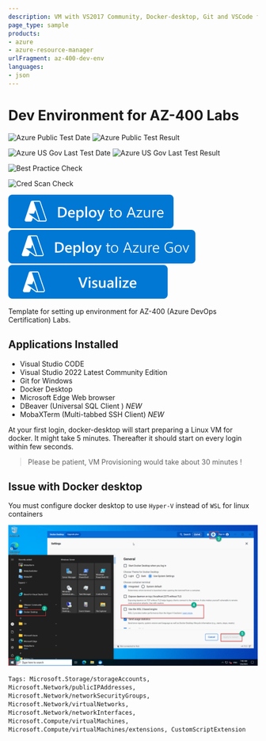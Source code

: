 ```yaml
---
description: VM with VS2017 Community, Docker-desktop, Git and VSCode for AZ-400 (Azure DevOps) Labs
page_type: sample
products:
- azure
- azure-resource-manager
urlFragment: az-400-dev-env
languages:
- json
---
```

# Dev Environment for AZ-400 Labs

![Azure Public Test Date](https://azurequickstartsservice.blob.core.windows.net/badges/application-workloads/visualstudio/az-400-dev-env/PublicLastTestDate.svg)
![Azure Public Test Result](https://azurequickstartsservice.blob.core.windows.net/badges/application-workloads/visualstudio/az-400-dev-env/PublicDeployment.svg)

![Azure US Gov Last Test Date](https://azurequickstartsservice.blob.core.windows.net/badges/application-workloads/visualstudio/az-400-dev-env/FairfaxLastTestDate.svg)
![Azure US Gov Last Test Result](https://azurequickstartsservice.blob.core.windows.net/badges/application-workloads/visualstudio/az-400-dev-env/FairfaxDeployment.svg)

![Best Practice Check](https://azurequickstartsservice.blob.core.windows.net/badges/application-workloads/visualstudio/az-400-dev-env/BestPracticeResult.svg)

![Cred Scan Check](https://azurequickstartsservice.blob.core.windows.net/badges/application-workloads/visualstudio/az-400-dev-env/CredScanResult.svg)

[![Deploy To Azure](https://raw.githubusercontent.com/Azure/azure-quickstart-templates/master/1-CONTRIBUTION-GUIDE/images/deploytoazure.svg?sanitize=true)](https://portal.azure.com/#create/Microsoft.Template/uri/https%3A%2F%2Fraw.githubusercontent.com%2FAzure%2Fazure-quickstart-templates%2Fmaster%2Fapplication-workloads%2Fvisualstudio%2Faz-400-dev-env%2Fazuredeploy.json)
[![Deploy To Azure US Gov](https://raw.githubusercontent.com/Azure/azure-quickstart-templates/master/1-CONTRIBUTION-GUIDE/images/deploytoazuregov.svg?sanitize=true)](https://portal.azure.us/#create/Microsoft.Template/uri/https%3A%2F%2Fraw.githubusercontent.com%2FAzure%2Fazure-quickstart-templates%2Fmaster%2Fapplication-workloads%2Fvisualstudio%2Faz-400-dev-env%2Fazuredeploy.json)
[![Visualize](https://raw.githubusercontent.com/Azure/azure-quickstart-templates/master/1-CONTRIBUTION-GUIDE/images/visualizebutton.svg?sanitize=true)](http://armviz.io/#/?load=https%3A%2F%2Fraw.githubusercontent.com%2FAzure%2Fazure-quickstart-templates%2Fmaster%2Fapplication-workloads%2Fvisualstudio%2Faz-400-dev-env%2Fazuredeploy.json)

Template for setting up environment for AZ-400 (Azure DevOps Certification) Labs.

## Applications Installed

- Visual Studio CODE
- Visual Studio 2022 Latest Community Edition
- Git for Windows
- Docker Desktop
- Microsoft Edge Web browser
- DBeaver (Universal SQL Client ) *NEW*
- MobaXTerm (Multi-tabbed SSH Client) *NEW*

At your first login, docker-desktop will start preparing a Linux VM for docker. It might take 5 minutes. Thereafter it should start on every login within few seconds.

> Please be patient, VM Provisioning would take about 30 minutes !

## Issue with Docker desktop 

You must configure docker desktop to use `Hyper-V` instead of `WSL` for linux containers

![Docker desktop](./docker-issue.png)


`Tags: Microsoft.Storage/storageAccounts, Microsoft.Network/publicIPAddresses, Microsoft.Network/networkSecurityGroups, Microsoft.Network/virtualNetworks, Microsoft.Network/networkInterfaces, Microsoft.Compute/virtualMachines, Microsoft.Compute/virtualMachines/extensions, CustomScriptExtension`
